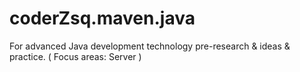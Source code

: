 # coderZsq.maven.java
For advanced Java development technology pre-research &amp; ideas &amp; practice. ( Focus areas: Server )
